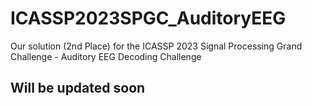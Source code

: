# ICASSP2023SPGC_AuditoryEEG
Our solution (2nd Place) for the ICASSP 2023 Signal Processing Grand Challenge - Auditory EEG Decoding Challenge

## Will be updated soon
